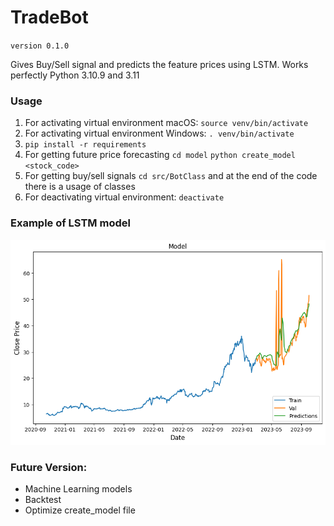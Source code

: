# TradeBot 
`version 0.1.0`

Gives Buy/Sell signal and predicts the feature prices using LSTM.
Works perfectly Python 3.10.9 and 3.11

### Usage
1. For activating virtual environment macOS: `source venv/bin/activate`
2. For activating virtual environment Windows: `. venv/bin/activate`
2. `pip install -r requirements`
3. For getting future price forecasting `cd model` `python create_model <stock_code>` 
4. For getting buy/sell signals `cd src/BotClass` and at the end of the code there is a usage of classes 
5. For deactivating virtual environment: `deactivate`

### Example of LSTM model
![LSTM Forecasting](https://github.com/OlguD/Nostradamus/blob/main/model/stock_model.png?raw=true)

### Future Version:
* Machine Learning models
* Backtest
* Optimize create_model file